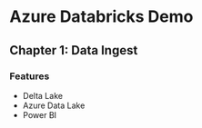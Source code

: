# Azure Databricks Demo

## Chapter 1: Data Ingest

### Features
* Delta Lake
* Azure Data Lake
* Power BI

